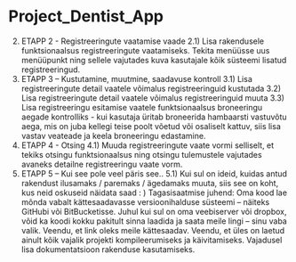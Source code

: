 # Project_Dentist_App

2) ETAPP 2 - Registreeringute vaatamise vaade
2.1) Lisa rakendusele funktsionaalsus registreeringute vaatamiseks. Tekita menüüsse uus menüüpunkt ning sellele vajutades kuva kasutajale kõik süsteemi lisatud registreeringud.
3) ETAPP 3 – Kustutamine, muutmine, saadavuse kontroll
3.1) Lisa registreeringute detail vaatele võimalus registreeringuid kustutada
3.2) Lisa registreeringute detail vaatele võimalus registreeringuid muuta
3.3) Lisa registreeringu esitamise vaatele funktsionaalsus broneeringu aegade kontrolliks - kui kasutaja üritab broneerida hambaarsti vastuvõtu aega, mis on juba kellegi teise poolt võetud või osaliselt kattuv, siis lisa vastav veateade ja keela broneeringu edastamine.
4) ETAPP 4 - Otsing
4.1) Muuda registreeringute vaate vormi selliselt, et tekiks otsingu funktsionaalsus ning otsingu tulemustele vajutades avaneks detailne registreeringu vaate vorm.
5) ETAPP 5 – Kui see pole veel päris see..
5.1) Kui sul on ideid, kuidas antud rakendust ilusamaks / paremaks / ägedamaks muuta, siis see on koht, kus neid oskuseid näidata saad : )
Tagasisaatmise juhend:
Oma kood lae mõnda vabalt kättesaadavasse versioonihalduse süsteemi – näiteks GitHubi või BitBucketisse. Juhul kui sul on oma veebiserver või dropbox, võid ka koodi kokku pakitult sinna laadida ja saata meile lingi – sinu vaba valik. Veendu, et link oleks meile kättesaadav. Veendu, et üles on laetud ainult kõik vajalik projekti kompileerumiseks ja käivitamiseks. Vajadusel lisa dokumentatsioon rakenduse kasutamiseks.
